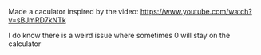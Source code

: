 Made a caculator inspired by the video: https://www.youtube.com/watch?v=sBJmRD7kNTk

I do know there is a weird issue where sometimes 0 will stay on the calculator
